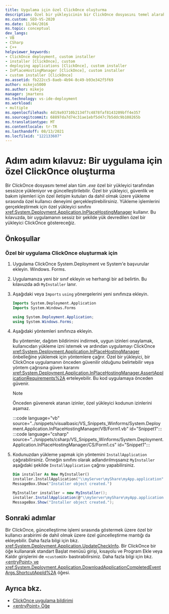 ```yaml
---
title: Uygulama için özel ClickOnce oluşturma
description: Özel bir yükleyicinin bir ClickOnce dosyasını temel alarak .exe nasıl güncelleştire .exe öğrenin.
ms.custom: SEO-VS-2020
ms.date: 11/04/2016
ms.topic: conceptual
dev_langs:
- VB
- CSharp
- C++
helpviewer_keywords:
- ClickOnce deployment, custom installer
- installer [ClickOnce], custom
- deploying applications [ClickOnce], custom installer
- InPlaceHostingManager [ClickOnce], custom installer
- custom installer [ClickOnce]
ms.assetid: fb222cc5-8aeb-4b94-8c49-b93e342f5f69
author: mikejo5000
ms.author: mikejo
manager: jmartens
ms.technology: vs-ide-deployment
ms.workload:
- multiple
ms.openlocfilehash: 4d19a93710b2134f7c4878faf8143209bff4e357
ms.sourcegitcommit: 68897da7d74c31ae1ebf5d47c7b5ddc9b108265b
ms.translationtype: MT
ms.contentlocale: tr-TR
ms.lasthandoff: 08/13/2021
ms.locfileid: "122133607"
---
```

# <a name="walkthrough-create-a-custom-installer-for-a-clickonce-application"></a>Adım adım kılavuz: Bir uygulama için özel ClickOnce oluşturma
Bir ClickOnce dosyasını temel alan tüm *.exe* özel bir yükleyici tarafından sessizce yükleniyor ve güncelleştirilebilir. Özel bir yükleyici, güvenlik ve bakım işlemleri için özel iletişim kutuları da dahil olmak üzere yükleme sırasında özel kullanıcı deneyimi gerçekleştirebilirsiniz. Yükleme işlemlerini gerçekleştirmek için özel yükleyici sınıfını <xref:System.Deployment.Application.InPlaceHostingManager> kullanır. Bu kılavuzda, bir uygulamanın sessiz bir şekilde yük devredilen özel bir yükleyici ClickOnce göstereceğiz.

## <a name="prerequisites"></a>Önkoşullar

### <a name="to-create-a-custom-clickonce-application-installer"></a>Özel bir uygulama ClickOnce oluşturmak için

1. Uygulama ClickOnce System.Deployment ve System'e başvurular ekleyin. Windows. Forms.

2. Uygulamanıza yeni bir sınıf ekleyin ve herhangi bir ad belirtin. Bu kılavuzda adı `MyInstaller` lanır.

3. Aşağıdaki veya `Imports` `using` yönergelerini yeni sınıfınıza ekleyin.

    ```vb
    Imports System.Deployment.Application
    Imports System.Windows.Forms
    ```

    ```csharp
    using System.Deployment.Application;
    using System.Windows.Forms;
    ```

4. Aşağıdaki yöntemleri sınıfınıza ekleyin.

     Bu yöntemler, dağıtım bildirimini indirmek, uygun izinleri onaylamak, kullanıcıdan yükleme izni istemek ve ardından uygulamayı ClickOnce <xref:System.Deployment.Application.InPlaceHostingManager> önbelleğine yüklemek için yöntemlere çağrır. Özel bir yükleyici, bir ClickOnce uygulamanın önceden güvenilir olduğunu belirtebilir veya yöntem çağrısına güven kararını <xref:System.Deployment.Application.InPlaceHostingManager.AssertApplicationRequirements%2A> erteleyebilir. Bu kod uygulamaya önceden güvenir.

    > [!NOTE]
    > Önceden güvenerek atanan izinler, özel yükleyici kodunun izinlerini aşamaz.

    :::code language="vb" source="../snippets/visualbasic/VS_Snippets_Winforms/System.Deployment.Application.InPlaceHostingManager/VB/Form1.vb" id="Snippet1":::
    :::code language="csharp" source="../snippets/csharp/VS_Snippets_Winforms/System.Deployment.Application.InPlaceHostingManager/CS/Form1.cs" id="Snippet1":::

5. Kodunuzdan yükleme yapmak için yöntemini `InstallApplication` çağırabilirsiniz. Örneğin sınıfını olarak adlandırılmışsanız `MyInstaller` aşağıdaki şekilde `InstallApplication` çağrısı yapabilirsiniz.

    ```vb
    Dim installer As New MyInstaller()
    installer.InstallApplication("\\myServer\myShare\myApp.application")
    MessageBox.Show("Installer object created.")
    ```

    ```csharp
    MyInstaller installer = new MyInstaller();
    installer.InstallApplication(@"\\myServer\myShare\myApp.application");
    MessageBox.Show("Installer object created.");
    ```

## <a name="next-steps"></a>Sonraki adımlar
 Bir ClickOnce, güncelleştirme işlemi sırasında göstermek üzere özel bir kullanıcı arabirimi de dahil olmak üzere özel güncelleştirme mantığı da ekleyebilir. Daha fazla bilgi için bkz. <xref:System.Deployment.Application.UpdateCheckInfo>. Bir ClickOnce bir öğe kullanarak standart Başlat menüsü girişi, kısayolu ve Program Ekle veya Kaldır girişlerini de `<customUX>` bastırabilirsiniz. Daha fazla bilgi için bkz. [ \<entryPoint> ve](../deployment/entrypoint-element-clickonce-application.md) <xref:System.Deployment.Application.DownloadApplicationCompletedEventArgs.ShortcutAppId%2A> öğesi.

## <a name="see-also"></a>Ayrıca bkz.
- [ClickOnce uygulama bildirimi](../deployment/clickonce-application-manifest.md)
- [\<entryPoint> Öğe](../deployment/entrypoint-element-clickonce-application.md)
